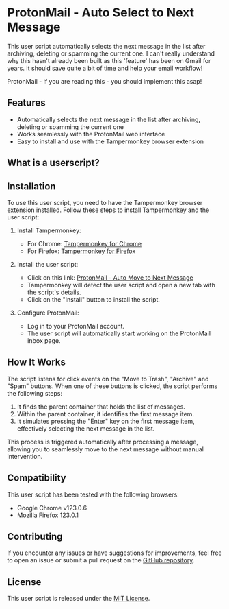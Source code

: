 # ProtonMail - Auto Select to Next Message

This user script automatically selects the next message in the list after archiving, deleting or spamming the current one. I can't really understand why this hasn't already been built as this 'feature' has been on Gmail for years. It should save quite a bit of time and help your email workflow!

ProtonMail - if you are reading this - you should implement this asap!

## Features

- Automatically selects the next message in the list after archiving, deleting or spamming the current one
- Works seamlessly with the ProtonMail web interface
- Easy to install and use with the Tampermonkey browser extension

## What is a userscript?

## Installation

To use this user script, you need to have the Tampermonkey browser extension installed. Follow these steps to install Tampermonkey and the user script:

1. Install Tampermonkey:
   - For Chrome: [Tampermonkey for Chrome](https://chrome.google.com/webstore/detail/tampermonkey/dhdgffkkebhmkfjojejmpbldmpobfkfo)
   - For Firefox: [Tampermonkey for Firefox](https://addons.mozilla.org/en-US/firefox/addon/tampermonkey/)

2. Install the user script:
   - Click on this link: [ProtonMail - Auto Move to Next Message](https://github.com/yourusername/protonmail-auto-move-to-next-message/raw/main/protonmail-auto-move-to-next-message.user.js)
   - Tampermonkey will detect the user script and open a new tab with the script's details.
   - Click on the "Install" button to install the script.

3. Configure ProtonMail:
   - Log in to your ProtonMail account.
   - The user script will automatically start working on the ProtonMail inbox page.

## How It Works

The script listens for click events on the "Move to Trash", "Archive" and "Spam" buttons. When one of these buttons is clicked, the script performs the following steps:

1. It finds the parent container that holds the list of messages.
2. Within the parent container, it identifies the first message item.
3. It simulates pressing the "Enter" key on the first message item, effectively selecting the next message in the list.

This process is triggered automatically after processing a message, allowing you to seamlessly move to the next message without manual intervention.

## Compatibility

This user script has been tested with the following browsers:

- Google Chrome v123.0.6
- Mozilla Firefox 123.0.1

## Contributing

If you encounter any issues or have suggestions for improvements, feel free to open an issue or submit a pull request on the [GitHub repository](https://github.com/yourusername/protonmail-auto-move-to-next-message).

## License

This user script is released under the [MIT License](https://opensource.org/licenses/MIT).
